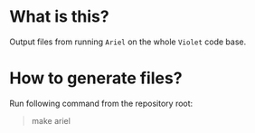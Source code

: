 # What is this?

Output files from running `Ariel` on the whole `Violet` code base.

# How to generate files?

Run following command from the repository root:

> make ariel
